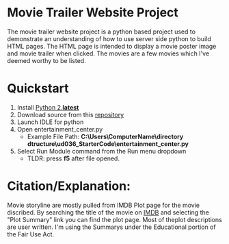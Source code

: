 # Movie Trailer Website Project
The movie trailer website project is a python based project used to demonstrate an understanding of how to use server side python to build HTML pages. The HTML page is intended to display a movie poster image and movie trailer when clicked. The movies are a few movies which I've deemed worthy to be listed.

# Quickstart
1. Install [Python 2.__latest__](https://www.python.org/downloads/)
2. Download source from this [repository](https://github.com/luciousvault/ud036_StarterCode)
3. Launch IDLE for python
4. Open entertainment_center.py
   - Example File Path: __C:\Users\ComputerName\directory dtructure\ud036_StarterCode\entertainment_center.py__
5. Select Run Module command from the Run menu dropdown
   - TLDR: press __f5__ after file opened.

# Citation/Explanation:
Movie storyline are mostly pulled from IMDB Plot page for the movie discribed. By searching the title of the movie on [IMDB](http://www.imdb.com) and selecting the "Plot Summary" link you can find the plot page. Most of theplot descriptions are user written. I'm using the Summarys under the Educational portion of the Fair Use Act.
